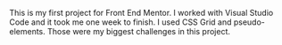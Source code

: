 This is my first project for Front End Mentor. I worked with Visual Studio Code and it took me one week to finish. I used CSS Grid and pseudo-elements. Those were my biggest challenges in this project.

